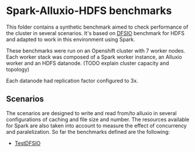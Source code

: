 # Spark-Alluxio-HDFS benchmarks

This folder contains a synthetic benchmark aimed to check performance of the cluster in several scenarios. It's based on [DFSIO](http://blog.unit1127.com/blog/2013/08/28/benchmarks/) benchmark for HDFS and adapted to work in this environment using Spark.

These benchmarks were run on an Openshift cluster with 7 worker nodes. Each worker stack was composed of a Spark worker instance, an Alluxio worker and an HDFS datanode. (TODO explain cluster capacity and topology)

Each datanode had replication factor configured to 3x.

## Scenarios

The scenarios are designed to write and read from/to alluxio in several configurations of caching and file size and number. The resources available for Spark are also taken into account to measure the effect of concurrency and paralelization. So far the benchmarks defined are the following:

* [TestDFSIO](./dfsio/README.md)
